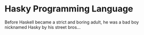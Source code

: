 # Hasky Programming Language

Before Haskell became a strict and boring adult, he was a bad boy nicknamed
Hasky by his street bros...
